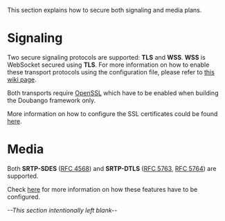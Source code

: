 This section explains how to secure both signaling and media plans.



# Signaling #
Two secure signaling protocols are supported: **TLS** and **WSS**. **WSS** is WebSocket secured using **TLS**. For more information on how to enable these transport protocols using the configuration file, please refer to [this wiki page](Configuration_SIP_network_transports.md).

Both transports require [OpenSSL](https://code.google.com/p/telepresence/wiki/Support_BuildingSourceCode#Building_OpenSSL) which have to be enabled when building the Doubango framework only.

More information on how to configure the SSL certificates could be found [here](Configuration_Security.md).

# Media #
Both **SRTP-SDES** ([RFC 4568](http://tools.ietf.org/html/rfc4568)) and **SRTP-DTLS** ([RFC 5763](http://tools.ietf.org/html/rfc5763), [RFC 5764](http://tools.ietf.org/html/rfc5764)) are supported.

Check [here](Configuration_Security.md) for more information on how these features have to be configured.

_--This section intentionally left blank--_